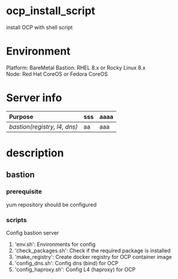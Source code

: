 # ocp_install_script
install OCP with shell script  

# Environment
Platform: BareMetal
Bastion: RHEL 8.x or Rocky Linux 8.x  
Node: Red Hat CoreOS or Fedora CoreOS  

# Server info
| Purpose | sss | aaaa
|:-----------------------------------|:----------|:--------|
|*bastion(registry, l4, dns)*        | aa        | aaa     |

# description
## bastion
### prerequisite
yum repository should be configured
### scripts
Config bastion server
1. 'env.sh': Environments for config
2. 'check_packages.sh': Check if the required package is installed
3. 'make_registry': Create docker registry for OCP container image
4. 'config_dns.sh': Config dns (bind) for OCP
5. 'config_haproxy.sh': Config L4 (haproxy) for OCP
